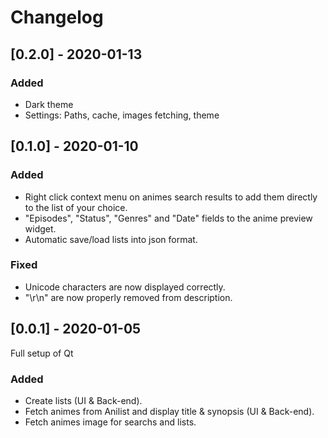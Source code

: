 # Changelog

## [0.2.0] - 2020-01-13

### Added
- Dark theme
- Settings: Paths, cache, images fetching, theme

## [0.1.0] - 2020-01-10

### Added
- Right click context menu on animes search results to add them directly to the list of your choice.
- "Episodes", "Status", "Genres" and "Date" fields to the anime preview widget.
- Automatic save/load lists into json format.

### Fixed
- Unicode characters are now displayed correctly.
- "\r\n" are now properly removed from description.

## [0.0.1] - 2020-01-05

Full setup of Qt

### Added
- Create lists (UI & Back-end).
- Fetch animes from Anilist and display title & synopsis (UI & Back-end).
- Fetch animes image for searchs and lists.